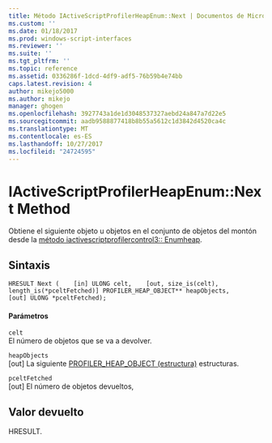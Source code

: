 ```yaml
---
title: Método IActiveScriptProfilerHeapEnum::Next | Documentos de Microsoft
ms.custom: ''
ms.date: 01/18/2017
ms.prod: windows-script-interfaces
ms.reviewer: ''
ms.suite: ''
ms.tgt_pltfrm: ''
ms.topic: reference
ms.assetid: 0336286f-1dcd-4df9-adf5-76b59b4e74bb
caps.latest.revision: 4
author: mikejo5000
ms.author: mikejo
manager: ghogen
ms.openlocfilehash: 3927743a1de1d3048537327aebd24a847a7d22e5
ms.sourcegitcommit: aadb9588877418b8b55a5612c1d3842d4520ca4c
ms.translationtype: MT
ms.contentlocale: es-ES
ms.lasthandoff: 10/27/2017
ms.locfileid: "24724595"
---
```

# <a name="iactivescriptprofilerheapenumnext-method"></a>IActiveScriptProfilerHeapEnum::Next Method
Obtiene el siguiente objeto u objetos en el conjunto de objetos del montón desde la [método iactivescriptprofilercontrol3:: Enumheap](../../winscript/reference/iactivescriptprofilercontrol3-enumheap-method.md).  
  
## <a name="syntax"></a>Sintaxis  
  
```  
HRESULT Next (    [in] ULONG celt,    [out, size_is(celt), length_is(*pceltFetched)] PROFILER_HEAP_OBJECT** heapObjects,     [out] ULONG *pceltFetched);  
```  
  
#### <a name="parameters"></a>Parámetros  
 `celt`  
 El número de objetos que se va a devolver.  
  
 `heapObjects`  
 [out] La siguiente [PROFILER_HEAP_OBJECT (estructura)](../../winscript/reference/profiler-heap-object-structure.md) estructuras.  
  
 `pceltFetched`  
 [out] El número de objetos devueltos,  
  
## <a name="return-value"></a>Valor devuelto  
 HRESULT.